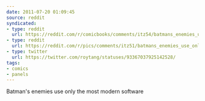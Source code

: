 ```yaml
---
date: 2011-07-20 01:09:45
source: reddit
syndicated:
- type: reddit
  url: https://reddit.com/r/comicbooks/comments/itz54/batmans_enemies_use_only_the_most_modern_software/
- type: reddit
  url: https://reddit.com/r/pics/comments/itz51/batmans_enemies_use_only_the_most_modern_software/
- type: twitter
  url: https://twitter.com/roytang/statuses/93367037925142528/
tags:
- comics
- panels
---
```


Batman's enemies use only the most modern software
